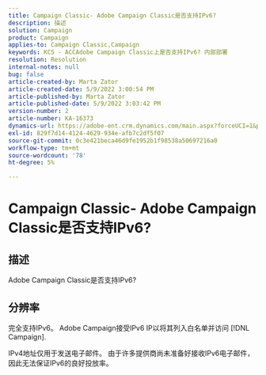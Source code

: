 ```yaml
---
title: Campaign Classic- Adobe Campaign Classic是否支持IPv6?
description: 描述
solution: Campaign
product: Campaign
applies-to: Campaign Classic,Campaign
keywords: KCS - ACCAdobe Campaign Classic上是否支持IPv6? 内部部署
resolution: Resolution
internal-notes: null
bug: false
article-created-by: Marta Zator
article-created-date: 5/9/2022 3:00:54 PM
article-published-by: Marta Zator
article-published-date: 5/9/2022 3:03:42 PM
version-number: 2
article-number: KA-16373
dynamics-url: https://adobe-ent.crm.dynamics.com/main.aspx?forceUCI=1&pagetype=entityrecord&etn=knowledgearticle&id=902028d1-a8cf-ec11-a7b5-0022480a8e40
exl-id: 829f7d14-4124-4629-934e-afb7c2df5f07
source-git-commit: 0c3e421beca46d9fe1952b1f98538a50697216a0
workflow-type: tm+mt
source-wordcount: '78'
ht-degree: 5%

---
```


# Campaign Classic- Adobe Campaign Classic是否支持IPv6?

## 描述

Adobe Campaign Classic是否支持IPv6?

## 分辨率


完全支持IPv6。 Adobe Campaign接受IPv6 IP以将其列入白名单并访问 [!DNL Campaign].

IPv4地址仅用于发送电子邮件。 由于许多提供商尚未准备好接收IPv6电子邮件，因此无法保证IPv6的良好投放率。
